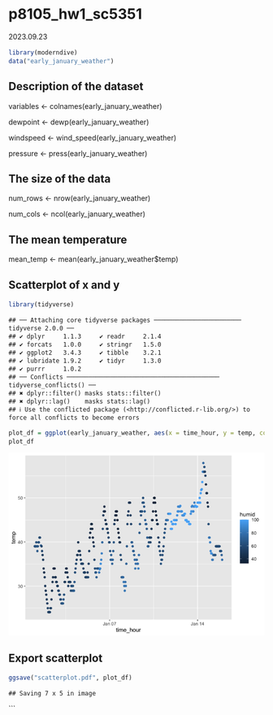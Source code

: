 p8105_hw1_sc5351
================
2023.09.23

``` r
library(moderndive)
data("early_january_weather")
```

## Description of the dataset

variables \<- colnames(early_january_weather)

dewpoint \<- dewp(early_january_weather)

windspeed \<- wind_speed(early_january_weather)

pressure \<- press(early_january_weather)

## The size of the data

num_rows \<- nrow(early_january_weather)

num_cols \<- ncol(early_january_weather)

## The mean temperature

mean_temp \<- mean(early_january_weather\$temp)

## Scatterplot of x and y

``` r
library(tidyverse)
```

    ## ── Attaching core tidyverse packages ──────────────────────── tidyverse 2.0.0 ──
    ## ✔ dplyr     1.1.3     ✔ readr     2.1.4
    ## ✔ forcats   1.0.0     ✔ stringr   1.5.0
    ## ✔ ggplot2   3.4.3     ✔ tibble    3.2.1
    ## ✔ lubridate 1.9.2     ✔ tidyr     1.3.0
    ## ✔ purrr     1.0.2     
    ## ── Conflicts ────────────────────────────────────────── tidyverse_conflicts() ──
    ## ✖ dplyr::filter() masks stats::filter()
    ## ✖ dplyr::lag()    masks stats::lag()
    ## ℹ Use the conflicted package (<http://conflicted.r-lib.org/>) to force all conflicts to become errors

``` r
plot_df = ggplot(early_january_weather, aes(x = time_hour, y = temp, color = humid)) + geom_point()
plot_df
```

![](p8105_hw1_sc5351_files/figure-gfm/unnamed-chunk-1-1.png)<!-- -->

## Export scatterplot

``` r
ggsave("scatterplot.pdf", plot_df)
```

    ## Saving 7 x 5 in image

\`\`\`

